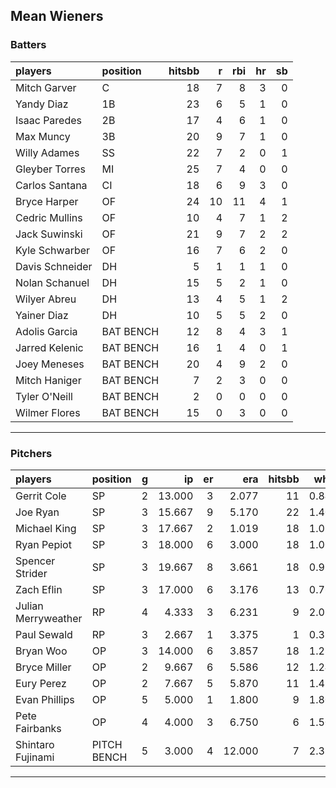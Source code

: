 ## Mean Wieners

### Batters

 
|players         |position  | hitsbb|  r| rbi| hr| sb| 
|:---------------|:---------|------:|--:|---:|--:|--:| 
|Mitch Garver    |C         |     18|  7|   8|  3|  0| 
|Yandy Diaz      |1B        |     23|  6|   5|  1|  0| 
|Isaac Paredes   |2B        |     17|  4|   6|  1|  0| 
|Max Muncy       |3B        |     20|  9|   7|  1|  0| 
|Willy Adames    |SS        |     22|  7|   2|  0|  1| 
|Gleyber Torres  |MI        |     25|  7|   4|  0|  0| 
|Carlos Santana  |CI        |     18|  6|   9|  3|  0| 
|Bryce Harper    |OF        |     24| 10|  11|  4|  1| 
|Cedric Mullins  |OF        |     10|  4|   7|  1|  2| 
|Jack Suwinski   |OF        |     21|  9|   7|  2|  2| 
|Kyle Schwarber  |OF        |     16|  7|   6|  2|  0| 
|Davis Schneider |DH        |      5|  1|   1|  1|  0| 
|Nolan Schanuel  |DH        |     15|  5|   2|  1|  0| 
|Wilyer Abreu    |DH        |     13|  4|   5|  1|  2| 
|Yainer Diaz     |DH        |     10|  5|   5|  2|  0| 
|Adolis Garcia   |BAT BENCH |     12|  8|   4|  3|  1| 
|Jarred Kelenic  |BAT BENCH |     16|  1|   4|  0|  1| 
|Joey Meneses    |BAT BENCH |     20|  4|   9|  2|  0| 
|Mitch Haniger   |BAT BENCH |      7|  2|   3|  0|  0| 
|Tyler O'Neill   |BAT BENCH |      2|  0|   0|  0|  0| 
|Wilmer Flores   |BAT BENCH |     15|  0|   3|  0|  0| 

* * *

### Pitchers

 
|players             |position    |  g|     ip| er|    era| hitsbb|  whip| so|  w| sv| 
|:-------------------|:-----------|--:|------:|--:|------:|------:|-----:|--:|--:|--:| 
|Gerrit Cole         |SP          |  2| 13.000|  3|  2.077|     11| 0.846| 13|  1|  0| 
|Joe Ryan            |SP          |  3| 15.667|  9|  5.170|     22| 1.404| 22|  1|  0| 
|Michael King        |SP          |  3| 17.667|  2|  1.019|     18| 1.019| 26|  0|  0| 
|Ryan Pepiot         |SP          |  3| 18.000|  6|  3.000|     18| 1.000| 18|  0|  0| 
|Spencer Strider     |SP          |  3| 19.667|  8|  3.661|     18| 0.915| 24|  3|  0| 
|Zach Eflin          |SP          |  3| 17.000|  6|  3.176|     13| 0.765| 22|  2|  0| 
|Julian Merryweather |RP          |  4|  4.333|  3|  6.231|      9| 2.077|  5|  0|  1| 
|Paul Sewald         |RP          |  3|  2.667|  1|  3.375|      1| 0.375|  3|  0|  0| 
|Bryan Woo           |OP          |  3| 14.000|  6|  3.857|     18| 1.286| 20|  2|  0| 
|Bryce Miller        |OP          |  2|  9.667|  6|  5.586|     12| 1.241|  6|  0|  0| 
|Eury Perez          |OP          |  2|  7.667|  5|  5.870|     11| 1.435|  9|  0|  0| 
|Evan Phillips       |OP          |  5|  5.000|  1|  1.800|      9| 1.800|  4|  1|  1| 
|Pete Fairbanks      |OP          |  4|  4.000|  3|  6.750|      6| 1.500| 10|  0|  2| 
|Shintaro Fujinami   |PITCH BENCH |  5|  3.000|  4| 12.000|      7| 2.333|  2|  0|  0| 


* * *


